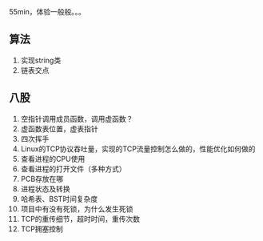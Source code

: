 55min，体验一般般。。。
## 算法
1. 实现string类
2. 链表交点

## 八股
1. 空指针调用成员函数，调用虚函数？
2. 虚函数表位置，虚表指针
3. 四次挥手
4. Linux的TCP协议吞吐量，实现的TCP流量控制怎么做的，性能优化如何做的
5. 查看进程的CPU使用
6. 查看进程的打开文件（多种方式）
7. PCB存放在哪
8. 进程状态及转换
9. 哈希表、BST时间复杂度
10. 项目中有没有死锁，为什么发生死锁
11. TCP的重传细节，超时时间，重传次数
12. TCP拥塞控制
